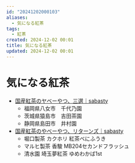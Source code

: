 ```yaml
---
id: "20241202000103"
aliases:
  - 気になる紅茶
tags:
  - 紅茶
created: 2024-12-02 00:01
title: 気になる紅茶
updated: 2024-12-02 00:01
---
```


# 気になる紅茶

- [国産紅茶のヤベーやつ、三選｜sabasty](https://note.com/sabasty/n/n1a11dbb45197)
    - 福岡県八女市　千代乃園
    - 茨城県猿島市　吉田茶園
    - 静岡県島田市　井村園
- [国産紅茶のやべーやつ、リターンズ｜sabasty](https://note.com/sabasty/n/n85c16550c760)
    - 堀口製茶 カクホリ 紅茶べにふうき
    - マルヒ製茶 香駿 MB204セカンドフラッシュ
    - 清水園 埼玉夢紅茶 ゆめわかば1st
